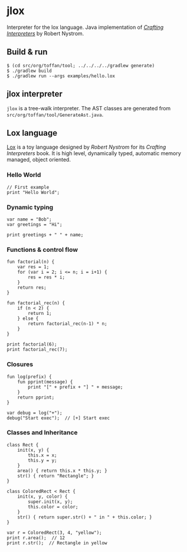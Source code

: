 # jlox

Interpreter for the lox language. Java implementation of *[Crafting Interpreters]* by
Robert Nystrom.

[Crafting Interpreters]: https://craftinginterpreters.com

## Build & run

```console
$ (cd src/org/toffan/tool; ../../../../gradlew generate)
$ ./gradlew build 
$ ./gradlew run --args examples/hello.lox
```

## jlox interpreter

`jlox` is a tree-walk interpreter. The AST classes are generated from
`src/org/toffan/tool/GenerateAst.java`.

## Lox language

[Lox] is a toy language designed by *Robert Nystrom* for its *Crafting
Interpreters* book. It is high level, dynamically typed, automatic memory
managed, object oriented.

[Lox]: https://craftinginterpreters.com/the-lox-language.html

### Hello World
```
// First example
print "Hello World";
```

### Dynamic typing
```
var name = "Bob";
var greetings = "Hi";

print greetings + " " + name;
```

### Functions & control flow
```
fun factorial(n) {
    var res = 1;
    for (var i = 2; i <= n; i = i+1) {
        res = res * i;
    }
    return res;
}

fun factorial_rec(n) {
    if (n < 2) {
        return 1;
    } else {
        return factorial_rec(n-1) * n;
    }
}

print factorial(6);
print factorial_rec(7);
```

### Closures
```
fun log(prefix) {
    fun pprint(message) {
        print "[" + prefix + "] " + message;
    }
    return pprint;
}

var debug = log("+");
debug("Start exec");  // [+] Start exec
```


### Classes and Inheritance
```
class Rect {
    init(x, y) {
        this.x = x;
        this.y = y;
    }
    area() { return this.x * this.y; }
    str() { return "Rectangle"; }
}

class ColoredRect < Rect {
    init(x, y, color) {
        super.init(x, y);
        this.color = color;
    }
    str() { return super.str() + " in " + this.color; }
}

var r = ColoredRect(3, 4, "yellow");
print r.area();  // 12
print r.str();  // Rectangle in yellow
```
